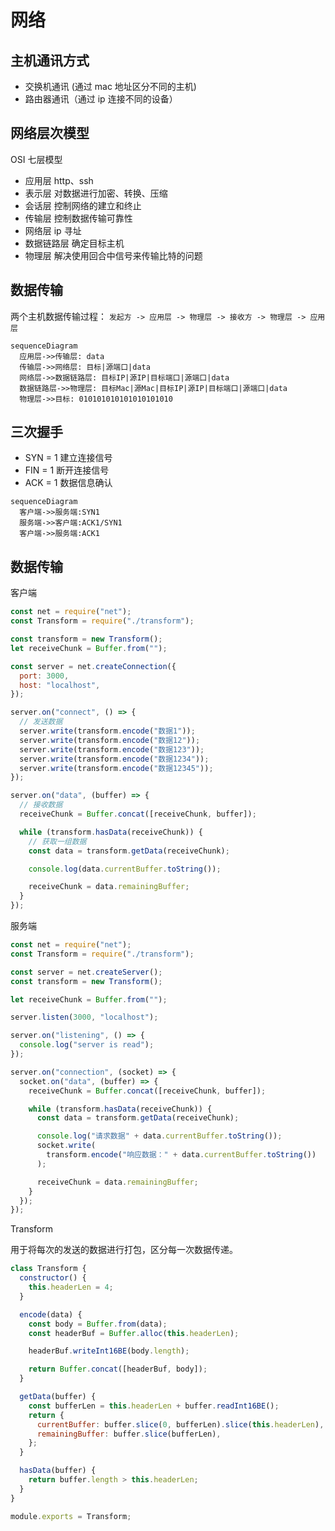 # 网络

## 主机通讯方式

- 交换机通讯 (通过 mac 地址区分不同的主机)
- 路由器通讯（通过 ip 连接不同的设备）

## 网络层次模型

OSI 七层模型

- 应用层 http、ssh
- 表示层 对数据进行加密、转换、压缩
- 会话层 控制网络的建立和终止
- 传输层 控制数据传输可靠性
- 网络层 ip 寻址
- 数据链路层 确定目标主机
- 物理层 解决使用回合中信号来传输比特的问题

## 数据传输

两个主机数据传输过程： `发起方 -> 应用层 -> 物理层 -> 接收方 -> 物理层 -> 应用层`

```mermaid
sequenceDiagram
  应用层->>传输层: data
  传输层->>网络层: 目标|源端口|data
  网络层->>数据链路层: 目标IP|源IP|目标端口|源端口|data
  数据链路层->>物理层: 目标Mac|源Mac|目标IP|源IP|目标端口|源端口|data
  物理层->>目标: 010101010101010101010
```

## 三次握手

- SYN = 1 建立连接信号
- FIN = 1 断开连接信号
- ACK = 1 数据信息确认

```mermaid
sequenceDiagram
  客户端->>服务端:SYN1
  服务端->>客户端:ACK1/SYN1
  客户端->>服务端:ACK1
```

## 数据传输

客户端

```javascript
const net = require("net");
const Transform = require("./transform");

const transform = new Transform();
let receiveChunk = Buffer.from("");

const server = net.createConnection({
  port: 3000,
  host: "localhost",
});

server.on("connect", () => {
  // 发送数据
  server.write(transform.encode("数据1"));
  server.write(transform.encode("数据12"));
  server.write(transform.encode("数据123"));
  server.write(transform.encode("数据1234"));
  server.write(transform.encode("数据12345"));
});

server.on("data", (buffer) => {
  // 接收数据
  receiveChunk = Buffer.concat([receiveChunk, buffer]);

  while (transform.hasData(receiveChunk)) {
    // 获取一组数据
    const data = transform.getData(receiveChunk);

    console.log(data.currentBuffer.toString());

    receiveChunk = data.remainingBuffer;
  }
});
```

服务端

```javascript
const net = require("net");
const Transform = require("./transform");

const server = net.createServer();
const transform = new Transform();

let receiveChunk = Buffer.from("");

server.listen(3000, "localhost");

server.on("listening", () => {
  console.log("server is read");
});

server.on("connection", (socket) => {
  socket.on("data", (buffer) => {
    receiveChunk = Buffer.concat([receiveChunk, buffer]);

    while (transform.hasData(receiveChunk)) {
      const data = transform.getData(receiveChunk);

      console.log("请求数据" + data.currentBuffer.toString());
      socket.write(
        transform.encode("响应数据：" + data.currentBuffer.toString())
      );

      receiveChunk = data.remainingBuffer;
    }
  });
});
```

Transform

用于将每次的发送的数据进行打包，区分每一次数据传递。

```javascript
class Transform {
  constructor() {
    this.headerLen = 4;
  }

  encode(data) {
    const body = Buffer.from(data);
    const headerBuf = Buffer.alloc(this.headerLen);

    headerBuf.writeInt16BE(body.length);

    return Buffer.concat([headerBuf, body]);
  }

  getData(buffer) {
    const bufferLen = this.headerLen + buffer.readInt16BE();
    return {
      currentBuffer: buffer.slice(0, bufferLen).slice(this.headerLen),
      remainingBuffer: buffer.slice(bufferLen),
    };
  }

  hasData(buffer) {
    return buffer.length > this.headerLen;
  }
}

module.exports = Transform;
```
